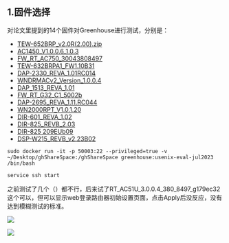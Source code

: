 ## 1.固件选择
对论文里提到的14个固件对Greenhouse进行测试，分别是：

- [TEW-652BRP_v2.0R(2.00).zip](https://downloads.trendnet.com/TEW-652BRP_v2/firmware/TEW-652BRP_v2.0R(2.00).zip)
- [AC1450_V1.0.0.6_1.0.3](https://www.downloads.netgear.com/files/GDC/AC1450/AC1450-V1.0.0.6_1.0.3.zip)
- [FW_RT_AC750_30043808497](https://dlsvr04.asus.com.cn/pub/ASUS/wireless/RT-AC750/FW_RT_AC750_30043808497.zip?model=RT-AC750)
- [TEW-632BRPA1_FW1.10B31](http://downloads.trendnet.com/TEW-632BRP_A1.1/firmware/TEW-632BRPA1(FW1.10B31).zip)
- [DAP-2330_REVA_1.01RC014](https://support.dlink.com/resource/products/dap-2330/REVA/DAP-2330_REVA_FIRMWARE_1.01RC014.ZIP)
- [WNDRMACv2_Version_1.0.0.4](https://www.downloads.netgear.com/files/WNDRMACv2/WNDRMACv2%20Firmware%20Version%201.0.0.4.zip)
- [DAP_1513_REVA_1.01](http://legacyfiles.us.dlink.com/DAP-1513/REVA/FIRMWARE/DAP-1513_REVA_FIRMWARE_1.01.ZIP)
- [FW_RT_G32_C1_5002b](https://dlcdnets.asus.com/pub/ASUS/wireless/RT-G32_C1/FW_RT_G32_C1_5002b.zip?model=RT-G32%20(VER.C1))
- [DAP-2695_REVA_1.11.RC044](https://support.dlink.com/resource/products/dap-2695/REVA/DAP-2695_REVA_FIRMWARE_1.11.RC044.ZIP)
- [WN2000RPT_V1.0.1.20](https://www.downloads.netgear.com/files/GDC/WN2000RPT/WN2000RPT-V1.0.1.20.zip)
- [DIR-601_REVA_1.02](http://legacyfiles.us.dlink.com/DIR-601/REVA/FIRMWARE/DIR-601_REVA_FIRMWARE_1.02.ZIP)
- [DIR-825_REVB_2.03](https://drivers.softpedia.com/dyn-postdownload.php/54e62cdaa8af972bb4440f97599c2fbc/6528a440/3e14e/4/1)
- [DIR-825 209EUb09](https://ftp.dlink.de/dir/dir-825/archive/driver_software/DIR-825_fw_revb_209EUb09_03_ALL_multi_20130114.zip)
- [DSP-W215_REVB_v2.23B02](https://support.dlink.com/resource/products/dsp-w215/REVB/DSP-W215_REVB_FIRMWARE_v2.23B02.zip)




```
sudo docker run -it -p 50003:22 --privileged=true -v ~/Desktop/ghShareSpace:/ghShareSpace greenhouse:usenix-eval-jul2023 /bin/bash

service ssh start
```

之前测试了几个（）都不行，后来试了RT_AC51U_3.0.0.4_380_8497_g179ec32这个可以，但可以显示web登录路由器初始设置页面，点击Apply后没反应，没有达到模糊测试的标准。

![](Greenhouse测试/images/Pasted%20image%2020230814205757.png)

![](Greenhouse测试/images/Pasted%20image%2020230814205915.png)